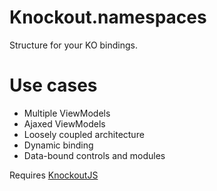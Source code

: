 # Knockout.namespaces
      
  Structure for your KO bindings.
  
# Use cases

  - Multiple ViewModels
  - Ajaxed ViewModels
  - Loosely coupled architecture
  - Dynamic binding
  - Data-bound controls and modules
  
Requires [KnockoutJS](http://knockoutjs.com)